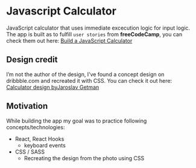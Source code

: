 # Javascript Calculator

JavaScript calculator that uses immediate excecution logic for input logic.
The app is built as to fulfill `user stories` from **freeCodeCamp**, you can check them out here: [Build a JavaScript Calculator](https://www.freecodecamp.org/learn/front-end-libraries/front-end-libraries-projects/build-a-javascript-calculator)

## Design credit
I’m not the author of the design, I’ve found a concept design on dribbble.com and recreated it with CSS. 
You can check it out here: [Calculator design byJaroslav Getman](https://dribbble.com/shots/2334270-004-Calculator)

## Motivation
While building the app my goal was to practice following concepts/technologies:
* React, React Hooks
  * keyboard events
* CSS / SASS
  * Recreating the design from the photo using CSS 


